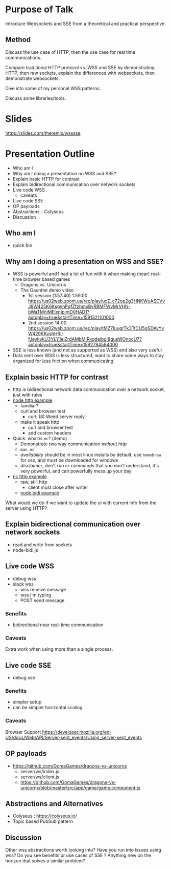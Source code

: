 # Purpose of Talk

Introduce Websockets and SSE from a theoretical and practical perspective.


## Method

Discuss the use case of HTTP, then the use case for real time communications.

Compare traditional HTTP protocol vs. WSS and SSE by demonstrating HTTP, then raw sockets, explain the differences with websockets, then demonstrate websockets.

Dive into some of my personal WSS patterns.

Discuss some libraries/tools.

# Slides

https://slides.com/theremix/wsssse

# Presentation Outline

- Who am I
- Why am I doing a presentation on WSS and SSE?
- Explain basic HTTP for contrast
- Explain bidirectional communication over network sockets
- Live code WSS
    - caveats
- Live code SSE
- OP payloads
- Abstractions - Colyseus
- Discussion

## Who am I

- quick bio

## Why am I doing a presentation on WSS and SSE?

- WSS is powerful and I had a lot of fun with it when making (near) real-time browser based games
    - Dragons vs. Unicorns
    - The Gauntlet demo video
        - 1st session (1:57:40) 1:59:00 https://us02web.zoom.us/rec/play/ucZ_c72op2g3HNKWuASDVvJ8W425K6KsgyhPqfZfzhmxByRRMFWvMrVHN-bWaTMnIMElxnIpimD0HAD1?autoplay=true&startTime=1591321101000
        - 2nd session 14:00 https://us02web.zoom.us/rec/play/tMZ7IuugrTk3TtCU5gSDAvYvW429KKyshHRI-fJeykvkU3YLY1eiZrdAMbMiRxqdeibgl8gusWOnocU7?autoplay=true&startTime=1592794584000
- SSE is less known (and not as supported as WSS) and also very useful
- Data sent over WSS is less structured, want to share some ways to stay organized for less friction when communicating


## Explain basic HTTP for contrast

- http _is_ bidirectional network data communication over a network socket, just with rules
- [node http example](./node-http.js)
    - familiar?
    - curl and browser test
        - curl: (8) Weird server reply
    - make it speak http
        - curl and browser test
        - add custom headers
- Quick: what is `nc`? (demo)
    - Demonstrate two way communication _without http_
    - `man nc`
    - _availability_ should be in most linux installs by default, use `homebrew` for osx, and must be downloaded for windows
    - _disclaimer_, don't run `nc` commands that you don't understand, it's very powerful, and can powerfully mess up your day
- [nc http example](./nc-http.sh)
    - raw, still http
        - client must close after write!
    - [node bidi example](./node-bidi.js)

What would we do if we want to update the ui with current info from the server using HTTP?

## Explain bidirectional communication over network sockets

- read and write from sockets
- node-bidi.js

## Live code WSS

- debug wss
- slack wss
    - wss receive message
    - wss i'm typing
    - POST send message

### Benefits

- bidirectional near real-time communication

### Caveats

Extra work when using more than a single process.



## Live code SSE

- debug sse

### Benefits

- simpler setup
- can be simpler horizontal scaling

### Caveats

Browser Support
https://developer.mozilla.org/en-US/docs/Web/API/Server-sent_events/Using_server-sent_events

## OP payloads

- https://github.com/GomaGames/dragons-vs-unicorns
    - server/ws/index.js
    - server/ws/client.js
    - https://github.com/GomaGames/dragons-vs-unicorns/blob/master/src/app/game/game.component.ts

## Abstractions and Alternatives

- Colyseus : https://colyseus.io/
- Topic based PubSub pattern


## Discussion

Other wss abstractions worth looking into?
Have you run into issues using wss?
Do you see benefits or use cases of SSE ?
Anything new on the horizon that solves a similar problem?

